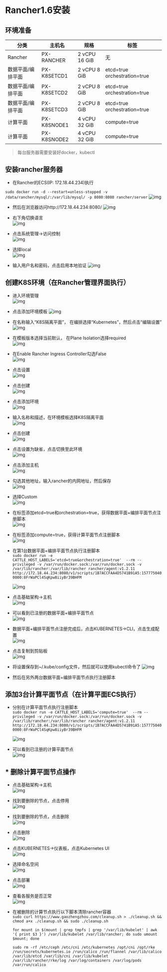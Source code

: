 # Rancher1.6安装
## 环境准备
| 分类 | 主机名 | 规格 | 标签 |
| --- | --- | --- | --- |
| Rancher | PX-RANCHER | 2 vCPU 16 GiB | 无 |
| 数据平面/编排平面 | PX-K8SETCD1 | 2 vCPU 8 GiB | etcd=true orchestration=true |
| 数据平面/编排平面 | PX-K8SETCD2 | 2 vCPU 8 GiB | etcd=true orchestration=true |
| 数据平面/编排平面 | PX-K8SETCD3 | 2 vCPU 8 GiB | etcd=true orchestration=true |
| 计算平面 | PX-K8SNODE1 | 4 vCPU 32 GiB | compute=true |
| 计算平面 | PX-K8SNODE2 | 4 vCPU 32 GiB | compute=true |

> 每台服务器需要安装好docker，kubectl 

## 安装rancher服务器
- 在Rancher的ECS(IP: 172.18.44.234)执行  

`sudo docker run -d --restart=unless-stopped -v /data/rancher/mysql/:/var/lib/mysql/ -p 8080:8080 rancher/server`
![img](images/rancher1.6/rancher-install.png)

- 然后在浏览器访问http://172.18.44.234:8080/
![img](images/rancher1.6/rancher-1.png)

- 右下角切换语言  
![img](images/rancher1.6/rancher-2.png)

- 点击系统管理->访问控制  
![img](images/rancher1.6/rancher-3.png)

- 选择local  
![img](images/rancher1.6/rancher-4.png)

- 输入用户名和密码，点击启用本地验证
![img](images/rancher1.6/rancher-5.png)

## 创建K8S环境（在Rancher管理界面执行）
- 进入环境管理  
![img](images/rancher1.6/rancher-6.png)

- 点击添加环境模板 
![img](images/rancher1.6/rancher-7.png)

- 在名称输入“K8S隔离平面”， 在编排选择“Kubernetes”，然后点击“编辑设置”  
![img](images/rancher1.6/rancher-8.png)

- 在模板版本选择当前默认， 在Plane Isolation选择required  
![img](images/rancher1.6/rancher-9.png)

- 在Enable Rancher Ingress Controller勾选False  
![img](images/rancher1.6/rancher-10.png)

- 点击设置  
![img](images/rancher1.6/rancher-11.png)

- 点击创建  
![img](images/rancher1.6/rancher-12.png)

- 点击添加环境  
![img](images/rancher1.6/rancher-13.png)

- 输入名称和描述，在环境模板选择K8S隔离平面  
![img](images/rancher1.6/rancher-14.png)

- 点击创建  
![img](images/rancher1.6/rancher-15.png)

- 点击设置为缺省，点击切换至此环境  
![img](images/rancher1.6/rancher-16.png)

- 点击添加主机  
![img](images/rancher1.6/rancher-17.png)

- 勾选其他地址，输入rancher的内网地址，然后保存  
![img](images/rancher1.6/rancher-18.png)

- 选择Custom  
![img](images/rancher1.6/rancher-19.png)

- 在标签添加etcd=true和orchestration=true，获得数据平面+编排平面节点注册脚本   
![img](images/rancher1.6/rancher-20.png)

- 在标签添加compute=true，获得计算平面节点注册脚本  
![img](images/rancher1.6/rancher-21.png)

- 在第1台数据平面+编排平面节点执行注册脚本    
    `sudo docker run -e CATTLE_HOST_LABELS='etcd=true&orchestration=true'  --rm --privileged -v /var/run/docker.sock:/var/run/docker.sock -v /var/lib/rancher:/var/lib/rancher rancher/agent:v1.2.11 http://172.18.44.234:8080/v1/scripts/1B7ACCFAA4D5741B91A5:1577750400000:8FrWaPCl4SqKpw8iiyBr39BHFM`
  
    ![img](images/rancher1.6/rancher-23.png)

- 点击基础架构->主机  
![img](images/rancher1.6/rancher-22.png)

- 可以看到已注册的数据平面+编排平面节点  
![img](images/rancher1.6/rancher-24.png)

- 数据平面+编排平面节点注册完成后，点击KUBERNETES->CLI，点击生成配置  
![img](images/rancher1.6/rancher-25.png)

- 点击复制到剪贴板  
![img](images/rancher1.6/rancher-26.png)

- 将设置保存到~/.kube/config文件，然后就可以使用kubectl命令了
![img](images/rancher1.6/rancher-27.png)

- 然后在另外两台数据平面+编排平面节点执行注册脚本 

## 添加3台计算平面节点（在计算平面ECS执行）
- 分别在计算平面节点执行注册脚本  
    `sudo docker run -e CATTLE_HOST_LABELS='compute=true'  --rm --privileged -v /var/run/docker.sock:/var/run/docker.sock -v /var/lib/rancher:/var/lib/rancher rancher/agent:v1.2.11 http://172.18.44.234:8080/v1/scripts/1B7ACCFAA4D5741B91A5:1577750400000:8FrWaPCl4SqKpw8iiyBr39BHFM`
    
    ![img](images/rancher1.6/rancher-28.png)

- 可以看到已注册的计算平面节点    
![img](images/rancher1.6/rancher-29.png)

## \* 删除计算平面节点操作
- 点击基础架构->主机  
![img](images/rancher1.6/rancher-33.png)

- 找到要删除的节点，点击停用  
![img](images/rancher1.6/rancher-34.png)

- 找到要删除的节点，点击删除  
![img](images/rancher1.6/rancher-35.png)

- 点击删除  
![img](images/rancher1.6/rancher-36.png)

- 点击KUBERNETES->仪表板，点击Kubernetes UI   
![img](images/rancher1.6/rancher-30.png)

- 选择命名空间  
![img](images/rancher1.6/rancher-31.png)

- 点击部署  
![img](images/rancher1.6/rancher-32.png)

- 查看各服务是否正常  
![img](images/rancher1.6/rancher-37.png)

- 在被删除的计算节点执行以下脚本清除rancher容器  
    `sudo curl https://www.gaozhengzhou.com/cleanup.sh > ./cleanup.sh && chmod a+x ./cleanup.sh && sudo ./cleanup.sh`  
    
    `for mount in $(mount | grep tmpfs | grep '/var/lib/kubelet' | awk '{ print $3 }') /var/lib/kubelet /var/lib/rancher; do sudo umount $mount; done`  
    
    `sudo rm -rf /etc/ceph /etc/cni /etc/kubernetes /opt/cni /opt/rke /run/secrets/kubernetes.io /run/calico /run/flannel /var/lib/calico /var/lib/etcd /var/lib/cni /var/lib/kubelet /var/lib/rancher/rke/log /var/log/containers /var/log/pods /var/run/calico`    


